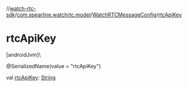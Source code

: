 //[watch-rtc-sdk](../../../index.md)/[com.spearline.watchrtc.model](../index.md)/[WatchRTCMessageConfig](index.md)/[rtcApiKey](rtc-api-key.md)

# rtcApiKey

[androidJvm]\

@SerializedName(value = &quot;rtcApiKey&quot;)

val [rtcApiKey](rtc-api-key.md): [String](https://kotlinlang.org/api/latest/jvm/stdlib/kotlin/-string/index.html)
